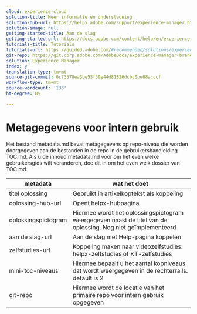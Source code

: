 ```yaml
---
cloud: experience-cloud
solution-title: Meer informatie en ondersteuning
solution-hub-url: https://helpx.adobe.com/support/experience-manager.html
solution-image: null
getting-started-title: Aan de slag
getting-started-url: https://docs.adobe.com/content/help/en/experience-manager-brand-portal/using/home.html
tutorials-title: Tutorials
tutorials-url: https://guided.adobe.com/#recommended/solutions/experience-manager
git-repo: https://git.corp.adobe.com/AdobeDocs/experience-manager-brand-portal.nl-NL
solution: Experience Manager
index: y
translation-type: tm+mt
source-git-commit: 0c73578ea3be53f39e44d81826dcbc0be08acccf
workflow-type: tm+mt
source-wordcount: '133'
ht-degree: 8%

---
```



# Metagegevens voor intern gebruik

Het bestand metadata.md bevat metagegevens op repo-niveau die worden doorgegeven aan de bestanden in de repo in de gebruikershandleiding TOC.md. Als u de inhoud metadata.md voor om het even welke gebruikersgids wilt veranderen, doe dit in om het even welk dossier van TOC.md.

| metadata | wat het doet |
|--- |--- |
| titel oplossing | Gebruikt in artikelkoptekst als koppeling |
| oplossing-hub-url | Opent helpx-hubpagina |
| oplossingspictogram | Hiermee wordt het oplossingspictogram weergegeven naast de titel van de oplossing. Nog niet geïmplementeerd |
| aan de slag-url | Aan de slag met Help-pagina koppelen |
| zelfstudies-url | Koppeling maken naar videozelfstudies: helpx-zelfstudies of KT-zelfstudies |
| mini-toc-niveaus | Hiermee bepaalt u het aantal kopniveaus dat wordt weergegeven in de rechterrails. default is 2 |
| git-repo | Hiermee wordt de locatie van het primaire repo voor intern gebruik opgegeven |
